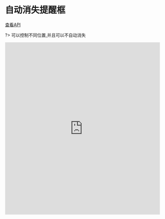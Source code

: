 # 自动消失提醒框

[查看API](http://www.easybui.com/demo/api/classes/bui.hint.html)

?> 可以控制不同位置,并且可以不自动消失

<iframe width="100%" height="560" src="http://www.easybui.com/demo/source.html?url=pages/ui_controls/bui.hint&code=full,result" allowfullscreen="allowfullscreen" frameborder="0"></iframe>
